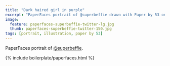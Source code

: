 ```yaml
---
title: "Dark haired girl in purple"
excerpt: "PaperFaces portrait of @superbeffie drawn with Paper by 53 on an iPad."
image: 
  feature: paperfaces-superbeffie-twitter-lg.jpg
  thumb: paperfaces-superbeffie-twitter-150.jpg
tags: [portrait, illustration, paper by 53]
---
```


PaperFaces portrait of [@superbeffie](http://twitter.com/superbeffie).

{% include boilerplate/paperfaces.html %}